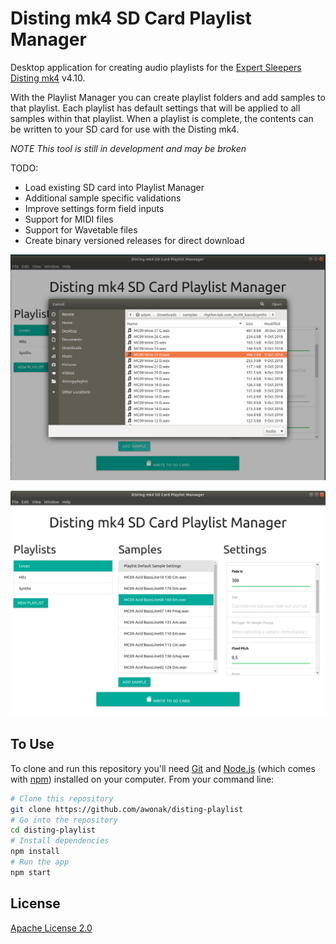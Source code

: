 # Disting mk4 SD Card Playlist Manager

Desktop application for creating audio playlists for the [Expert Sleepers Disting mk4](http://www.expert-sleepers.co.uk/disting.html) v4.10.

With the Playlist Manager you can create playlist folders and add samples to that playlist. Each playlist has default settings that will be applied to all samples within that playlist. When a playlist is complete, the contents can be written to your SD card for use with the Disting mk4.

*NOTE This tool is still in development and may be broken*

TODO:
- Load existing SD card into Playlist Manager
- Additional sample specific validations
- Improve settings form field inputs
- Support for MIDI files
- Support for Wavetable files
- Create binary versioned releases for direct download

![Screenshot 1](/images/screenshot01.png "Screenshot 1")

![Screenshot 2](/images/screenshot02.png "Screenshot 2")


## To Use

To clone and run this repository you'll need [Git](https://git-scm.com) and [Node.js](https://nodejs.org/en/download/) (which comes with [npm](http://npmjs.com)) installed on your computer. From your command line:

```bash
# Clone this repository
git clone https://github.com/awonak/disting-playlist
# Go into the repository
cd disting-playlist
# Install dependencies
npm install
# Run the app
npm start
```

## License

[Apache License 2.0](LICENSE.md)
